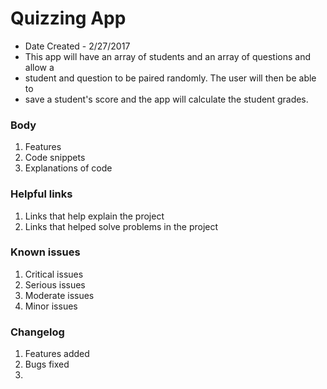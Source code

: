 # Quizzing App
* Date Created - 2/27/2017
* This app will have an array of students and an array of questions and allow a
* student and question to be paired randomly. The user will then be able to
* save a student's score and the app will calculate the student grades.

### Body
1. Features
2. Code snippets
2. Explanations of code

### Helpful links
1. Links that help explain the project
2. Links that helped solve problems in the project

### Known issues
1. Critical issues
2. Serious issues
3. Moderate issues
4. Minor issues

### Changelog
1. Features added
2. Bugs fixed
3. 
